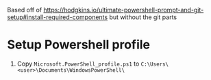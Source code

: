 Based off of https://hodgkins.io/ultimate-powershell-prompt-and-git-setup#install-required-components but without the git parts

# Setup Powershell profile
1. Copy `Microsoft.PowerShell_profile.ps1` to `C:\Users\<user>\Documents\WindowsPowerShell\`